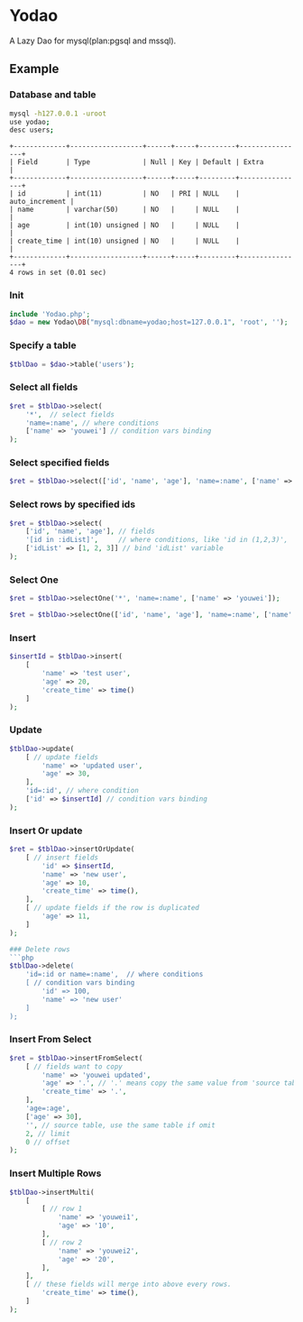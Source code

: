 # Yodao
A Lazy Dao for mysql(plan:pgsql and mssql).

## Example

### Database and table
```bash
mysql -h127.0.0.1 -uroot
use yodao;
desc users;
```
```
+-------------+------------------+------+-----+---------+----------------+
| Field       | Type             | Null | Key | Default | Extra          |
+-------------+------------------+------+-----+---------+----------------+
| id          | int(11)          | NO   | PRI | NULL    | auto_increment |
| name        | varchar(50)      | NO   |     | NULL    |                |
| age         | int(10) unsigned | NO   |     | NULL    |                |
| create_time | int(10) unsigned | NO   |     | NULL    |                |
+-------------+------------------+------+-----+---------+----------------+
4 rows in set (0.01 sec)
```

### Init
```php
include 'Yodao.php';
$dao = new Yodao\DB("mysql:dbname=yodao;host=127.0.0.1", 'root', '');
```

### Specify a table
```php
$tblDao = $dao->table('users');
```

### Select all fields
```php
$ret = $tblDao->select(
    '*',  // select fields
    'name=:name', // where conditions
    ['name' => 'youwei'] // condition vars binding
);
```

### Select specified fields
```php
$ret = $tblDao->select(['id', 'name', 'age'], 'name=:name', ['name' => 'youwei']);
```

### Select rows by specified ids
```php
$ret = $tblDao->select(
    ['id', 'name', 'age'], // fields 
    '[id in :idList]',     // where conditions, like 'id in (1,2,3)', 'id' is the column, ':idList' is the variable 
    ['idList' => [1, 2, 3]] // bind 'idList' variable
);
```

### Select One
```php
$ret = $tblDao->selectOne('*', 'name=:name', ['name' => 'youwei']);
```

```php
$ret = $tblDao->selectOne(['id', 'name', 'age'], 'name=:name', ['name' => 'youwei']);
```

### Insert 
```php
$insertId = $tblDao->insert(
    [
        'name' => 'test user',
        'age' => 20,
        'create_time' => time()
    ]
);
```

### Update
```php
$tblDao->update(
    [ // update fields
        'name' => 'updated user',
        'age' => 30,
    ],
    'id=:id', // where condition
    ['id' => $insertId] // condition vars binding
);
```

### Insert Or update
```php
$ret = $tblDao->insertOrUpdate(
    [ // insert fields
        'id' => $insertId, 
        'name' => 'new user',
        'age' => 10,
        'create_time' => time(),
    ],
    [ // update fields if the row is duplicated
        'age' => 11,
    ]
);

### Delete rows
```php
$tblDao->delete(
    'id=:id or name=:name',  // where conditions
    [ // condition vars binding
        'id' => 100, 
        'name' => 'new user'
    ]
);
```

### Insert From Select
```php
$ret = $tblDao->insertFromSelect(
    [ // fields want to copy
        'name' => 'youwei updated', 
        'age' => '.', // '.' means copy the same value from 'source table'
        'create_time' => '.',
    ],
    'age=:age',
    ['age' => 30],
    '', // source table, use the same table if omit
    2, // limit
    0 // offset
);
```

### Insert Multiple Rows
```php
$tblDao->insertMulti(
    [
        [ // row 1
            'name' => 'youwei1',
            'age' => '10',
        ],
        [ // row 2
            'name' => 'youwei2',
            'age' => '20',
        ],
    ],
    [ // these fields will merge into above every rows.
        'create_time' => time(),
    ]
);
```


